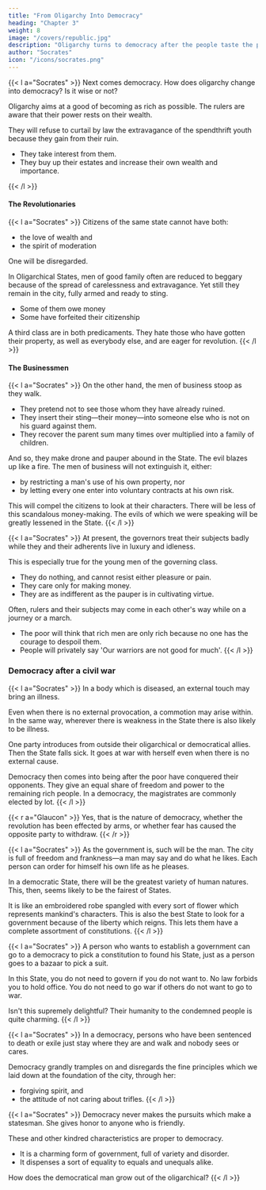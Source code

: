 ```yaml
---
title: "From Oligarchy Into Democracy"
heading: "Chapter 3"
weight: 8
image: "/covers/republic.jpg"
description: "Oligarchy turns to democracy after the people taste the pleasures of wealth"
author: "Socrates"
icon: "/icons/socrates.png"
---
```



{{< l a="Socrates" >}}
Next comes democracy. How does oligarchy change into democracy? Is it wise or not?

<!-- We will enquire into the ways of the democratic man, and bring him up for judgment.
 -->
Oligarchy aims at a good of becoming as rich as possible. The rulers are aware that their power rests on their wealth. 

They will refuse to curtail by law the extravagance of the spendthrift youth because they gain from their ruin.
- They take interest from them.
- They buy up their estates and increase their own wealth and importance. 
<!-- Is this desire insatiable? -->
{{< /l >}}


#### The Revolutionaries

{{< l a="Socrates" >}}
Citizens of the same state cannot have both:
- the love of wealth and
- the spirit of moderation

One will be disregarded.

In Oligarchical States, men of good family often are reduced to beggary because of the spread of carelessness and extravagance. Yet still they remain in the city, fully armed and ready to sting. 
- Some of them owe money
- Some have forfeited their citizenship

A third class are in both predicaments. They hate those who have gotten their property, as well as everybody else, and are eager for revolution.
{{< /l >}}


#### The Businessmen

{{< l a="Socrates" >}}
On the other hand, the men of business stoop as they walk.
- They pretend not to see those whom they have already ruined.
- They insert their sting—their money—into someone else who is not on his guard against them.
- They recover the parent sum many times over multiplied into a family of children.

And so, they make drone and pauper abound in the State. The evil blazes up like a fire. The men of business will not extinguish it, either:
- by restricting a man's use of his own property, nor
- by letting every one enter into voluntary contracts at his own risk.

This will compel the citizens to look at their characters. There will be less of this scandalous money-making. The evils of which we were speaking will be greatly lessened in the State.
{{< /l >}}


{{< l a="Socrates" >}}
At present, the governors treat their subjects badly while they and their adherents live in luxury and idleness.

This is especially true for the young men of the governing class.
- They do nothing, and cannot resist either pleasure or pain.
- They care only for making money.
- They are as indifferent as the pauper is in cultivating virtue.

Often, rulers and their subjects may come in each other's way while on a journey or a march. <!-- They may observe the behaviour of each other. -->
- The poor will think that rich men are only rich because no one has the courage to despoil them.
- People will privately say 'Our warriors are not good for much'.
{{< /l >}}


### Democracy after a civil war 

{{< l a="Socrates" >}}
In a body which is diseased, an external touch may bring an illness. 

Even when there is no external provocation, a commotion may arise within. In the same way, wherever there is weakness in the State there is also likely to be illness.

One party introduces from outside their oligarchical or democratical allies. Then the State falls sick. It goes at war with herself even when there is no external cause.

Democracy then comes into being after the poor have conquered their opponents. They give an equal share of freedom and power to the remaining rich people. In a democracy, the magistrates are commonly elected by lot.
{{< /l >}}

{{< r a="Glaucon" >}}
Yes, that is the nature of democracy, whether the revolution has been effected by arms, or whether fear has caused the opposite party to withdraw.
{{< /r >}}

{{< l a="Socrates" >}}
As the government is, such will be the man. The city is full of freedom and frankness—a man may say and do what he likes. Each person can order for himself his own life as he pleases.

In a democratic State, there will be the greatest variety of human natures. This, then, seems likely to be the fairest of States. 

It is like an embroidered robe spangled with every sort of flower which represents mankind's characters. This is also the best State to look for a government because of the liberty which reigns. This lets them have a complete assortment of constitutions.
{{< /l >}}


{{< l a="Socrates" >}}
A person who wants to establish a government can go to a democracy to pick a constitution to found his State, just as a person goes to a bazaar to pick a suit.

In this State, you do not need to govern if you do not want to. No law forbids you to hold office. You do not need to go war if others do not want to go to war.

Isn't this supremely delightful? Their humanity to the condemned people is quite charming.
{{< /l >}}


{{< l a="Socrates" >}}
In a democracy, persons who have been sentenced to death or exile just stay where they are and walk and nobody sees or cares. 

Democracy grandly tramples on and disregards the fine principles which we laid down at the foundation of the city, through her:
- forgiving spirit, and
- the attitude of not caring about trifles. 
{{< /l >}}


{{< l a="Socrates" >}}
Democracy never makes the pursuits which make a statesman. She gives honor to anyone who is friendly. 

These and other kindred characteristics are proper to democracy.
- It is a charming form of government, full of variety and disorder.
- It dispenses a sort of equality to equals and unequals alike.

How does the democratical man grow out of the oligarchical?
{{< /l >}}


